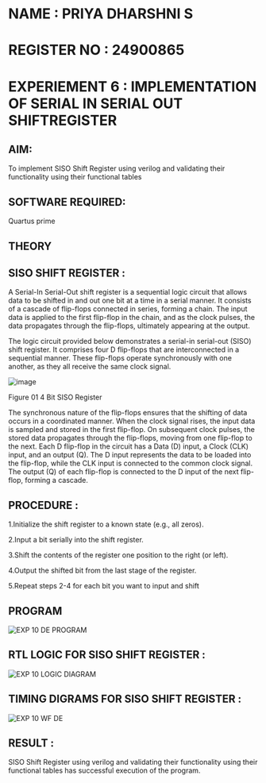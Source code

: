 # NAME : PRIYA DHARSHNI S
# REGISTER NO : 24900865
# EXPERIEMENT 6 : IMPLEMENTATION OF SERIAL IN SERIAL OUT SHIFTREGISTER

## AIM:

To implement  SISO Shift Register using verilog and validating their functionality using their functional tables

## SOFTWARE REQUIRED:

Quartus prime

## THEORY

## SISO SHIFT REGISTER :

A Serial-In Serial-Out shift register is a sequential logic circuit that allows data to be shifted in and out one bit at a time in a serial manner. It consists of a cascade of flip-flops connected in series, forming a chain. The input data is applied to the first flip-flop in the chain, and as the clock pulses, the data propagates through the flip-flops, ultimately appearing at the output.

The logic circuit provided below demonstrates a serial-in serial-out (SISO) shift register. It comprises four D flip-flops that are interconnected in a sequential manner. These flip-flops operate synchronously with one another, as they all receive the same clock signal.

![image](https://github.com/naavaneetha/SERIAL-IN-SERIAL-OUT-SHIFTREGISTER/assets/154305477/e81c4072-37f9-46c6-8145-566764b74c3a)

Figure 01 4 Bit SISO Register

The synchronous nature of the flip-flops ensures that the shifting of data occurs in a coordinated manner. When the clock signal rises, the input data is sampled and stored in the first flip-flop. On subsequent clock pulses, the stored data propagates through the flip-flops, moving from one flip-flop to the next.
Each D flip-flop in the circuit has a Data (D) input, a Clock (CLK) input, and an output (Q). The D input represents the data to be loaded into the flip-flop, while the CLK input is connected to the common clock signal. The output (Q) of each flip-flop is connected to the D input of the next flip-flop, forming a cascade.

## PROCEDURE :
 1.Initialize the shift register to a known state (e.g., all zeros).
 
 2.Input a bit serially into the shift register.
 
 3.Shift the contents of the register one position to the right (or left).
 
 4.Output the shifted bit from the last stage of the register.
 
 5.Repeat steps 2-4 for each bit you want to input and shift


## PROGRAM
![EXP 10 DE PROGRAM](https://github.com/user-attachments/assets/d5bf0d99-12c7-4861-8228-26662ff41b9c)

## RTL LOGIC FOR SISO SHIFT REGISTER :
![EXP 10 LOGIC DIAGRAM](https://github.com/user-attachments/assets/7c5c826f-869c-4878-a2e7-06fddf9846f5)

## TIMING DIGRAMS FOR SISO SHIFT REGISTER :
![EXP 10 WF DE](https://github.com/user-attachments/assets/97db6417-273c-4f2b-815e-3475429ee055)

## RESULT : 
SISO Shift Register using verilog and validating their functionality using their functional tables has successful execution of the program.
